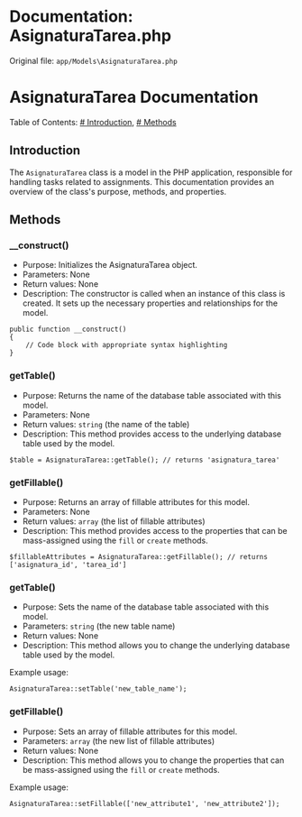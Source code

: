 # Documentation: AsignaturaTarea.php

Original file: `app/Models\AsignaturaTarea.php`

# AsignaturaTarea Documentation

Table of Contents: 
[# Introduction](#introduction), 
[# Methods](#methods)

## Introduction

The `AsignaturaTarea` class is a model in the PHP application, responsible for handling tasks related to assignments. This documentation provides an overview of the class's purpose, methods, and properties.

## Methods

### __construct()

* Purpose: Initializes the AsignaturaTarea object.
* Parameters: None
* Return values: None
* Description: The constructor is called when an instance of this class is created. It sets up the necessary properties and relationships for the model.

```
public function __construct()
{
    // Code block with appropriate syntax highlighting
}
```

### getTable()

* Purpose: Returns the name of the database table associated with this model.
* Parameters: None
* Return values: `string` (the name of the table)
* Description: This method provides access to the underlying database table used by the model.

`$table = AsignaturaTarea::getTable(); // returns 'asignatura_tarea'`

### getFillable()

* Purpose: Returns an array of fillable attributes for this model.
* Parameters: None
* Return values: `array` (the list of fillable attributes)
* Description: This method provides access to the properties that can be mass-assigned using the `fill` or `create` methods.

`$fillableAttributes = AsignaturaTarea::getFillable(); // returns ['asignatura_id', 'tarea_id']`

### getTable()

* Purpose: Sets the name of the database table associated with this model.
* Parameters: `string` (the new table name)
* Return values: None
* Description: This method allows you to change the underlying database table used by the model.

Example usage:
```
AsignaturaTarea::setTable('new_table_name');
```

### getFillable()

* Purpose: Sets an array of fillable attributes for this model.
* Parameters: `array` (the new list of fillable attributes)
* Return values: None
* Description: This method allows you to change the properties that can be mass-assigned using the `fill` or `create` methods.

Example usage:
```
AsignaturaTarea::setFillable(['new_attribute1', 'new_attribute2']);
```